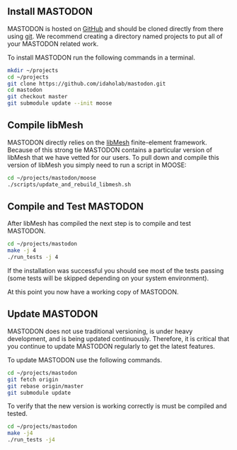 ## Install MASTODON

MASTODON is hosted on [GitHub](https://github.com/idaholab/mastodon) and should be cloned directly from there using [git](https://git-scm.com/). We recommend creating a directory named projects to put all of your MASTODON related work.

To install MASTODON run the following commands in a terminal.

```bash
mkdir ~/projects
cd ~/projects
git clone https://github.com/idaholab/mastodon.git
cd mastodon
git checkout master
git submodule update --init moose
```

## Compile libMesh
MASTODON directly relies on the [libMesh](http://libmesh.github.io/) finite-element framework. Because of this strong tie MASTODON contains a particular version of libMesh that we have vetted for our users. To pull down and compile this version of libMesh you simply need to run a script in MOOSE:

```bash
cd ~/projects/mastodon/moose
./scripts/update_and_rebuild_libmesh.sh
```

## Compile and Test MASTODON
After libMesh has compiled the next step is to compile and test MASTODON.

```bash
cd ~/projects/mastodon
make -j 4
./run_tests -j 4
```

If the installation was successful you should see most of the tests passing (some tests will be
skipped depending on your system environment).

At this point you now have a working copy of MASTODON.

## Update MASTODON
MASTODON does not use traditional versioning, is under heavy development, and is being updated continuously. Therefore, it is critical that you continue to update MASTODON regularly to
get the latest features.

To update MASTODON use the following commands.
```bash
cd ~/projects/mastodon
git fetch origin
git rebase origin/master
git submodule update
```

To verify that the new version is working correctly is must be compiled and tested.

```bash
cd ~/projects/mastodon
make -j4
./run_tests -j4
```

